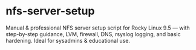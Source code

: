 # nfs-server-setup
Manual &amp; professional NFS server setup script for Rocky Linux 9.5 — with step-by-step guidance, LVM, firewall, DNS, rsyslog logging, and basic hardening. Ideal for sysadmins &amp; educational use.
